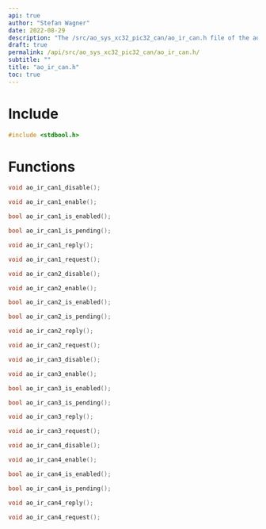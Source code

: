 ```yaml
---
api: true
author: "Stefan Wagner"
date: 2022-08-29
description: "The /src/ao_sys_xc32_pic32_can/ao_ir_can.h file of the ao real-time operating system."
draft: true
permalink: /api/src/ao_sys_xc32_pic32_can/ao_ir_can.h/
subtitle: ""
title: "ao_ir_can.h"
toc: true
---
```


# Include

```c
#include <stdbool.h>
```

# Functions

```c
void ao_ir_can1_disable();
```

```c
void ao_ir_can1_enable();
```

```c
bool ao_ir_can1_is_enabled();
```

```c
bool ao_ir_can1_is_pending();
```

```c
void ao_ir_can1_reply();
```

```c
void ao_ir_can1_request();
```

```c
void ao_ir_can2_disable();
```

```c
void ao_ir_can2_enable();
```

```c
bool ao_ir_can2_is_enabled();
```

```c
bool ao_ir_can2_is_pending();
```

```c
void ao_ir_can2_reply();
```

```c
void ao_ir_can2_request();
```

```c
void ao_ir_can3_disable();
```

```c
void ao_ir_can3_enable();
```

```c
bool ao_ir_can3_is_enabled();
```

```c
bool ao_ir_can3_is_pending();
```

```c
void ao_ir_can3_reply();
```

```c
void ao_ir_can3_request();
```

```c
void ao_ir_can4_disable();
```

```c
void ao_ir_can4_enable();
```

```c
bool ao_ir_can4_is_enabled();
```

```c
bool ao_ir_can4_is_pending();
```

```c
void ao_ir_can4_reply();
```

```c
void ao_ir_can4_request();
```

